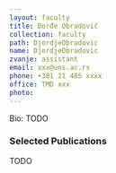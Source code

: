 ```yaml
---
layout: faculty
title: Đorđe Obradović
collection: faculty
path: DjordjeObradovic
name: DjordjeObradovic
zvanje: assistant
email: xxx@uns.ac.rs
phone: +381 21 485 xxxx
office: TMD xxx
photo: 
---
```


Bio: TODO

### Selected Publications

TODO

